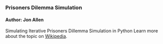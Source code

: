 ### Prisoners Dilemma Simulation 
#### Author: Jon Allen

Simulating Iterative Prisoners Dillemma Simulation in Python
Learn more about the topic on [Wikipedia](https://en.wikipedia.org/wiki/Prisoner's_dilemma).

